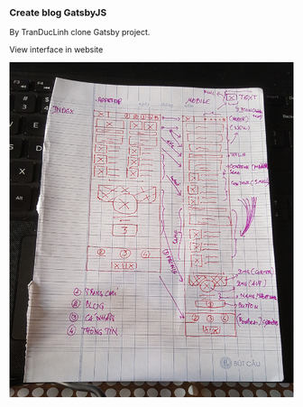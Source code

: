 ### Create blog GatsbyJS
By TranDucLinh clone Gatsby project.

View interface in website

![img Error](/img-readme/index.png)
